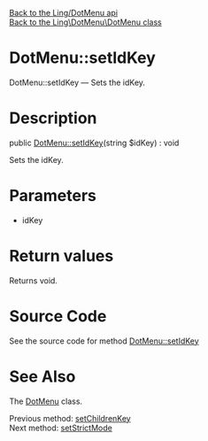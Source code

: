 [Back to the Ling/DotMenu api](https://github.com/lingtalfi/DotMenu/blob/master/doc/api/Ling/DotMenu.md)<br>
[Back to the Ling\DotMenu\DotMenu class](https://github.com/lingtalfi/DotMenu/blob/master/doc/api/Ling/DotMenu/DotMenu.md)


DotMenu::setIdKey
================



DotMenu::setIdKey — Sets the idKey.




Description
================


public [DotMenu::setIdKey](https://github.com/lingtalfi/DotMenu/blob/master/doc/api/Ling/DotMenu/DotMenu/setIdKey.md)(string $idKey) : void




Sets the idKey.




Parameters
================


- idKey

    


Return values
================

Returns void.








Source Code
===========
See the source code for method [DotMenu::setIdKey](https://github.com/lingtalfi/DotMenu/blob/master/DotMenu.php#L163-L166)


See Also
================

The [DotMenu](https://github.com/lingtalfi/DotMenu/blob/master/doc/api/Ling/DotMenu/DotMenu.md) class.

Previous method: [setChildrenKey](https://github.com/lingtalfi/DotMenu/blob/master/doc/api/Ling/DotMenu/DotMenu/setChildrenKey.md)<br>Next method: [setStrictMode](https://github.com/lingtalfi/DotMenu/blob/master/doc/api/Ling/DotMenu/DotMenu/setStrictMode.md)<br>

